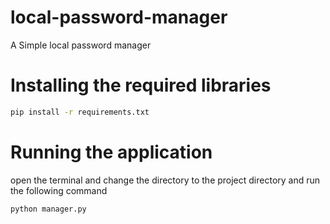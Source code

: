 # local-password-manager
A Simple local password manager

# Installing the required libraries
```bash
pip install -r requirements.txt
```

# Running the application
open the terminal and change the directory to the project directory and run the following command
```bash
python manager.py
```
